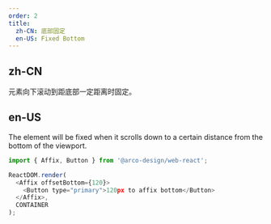 ```yaml
---
order: 2
title:
  zh-CN: 底部固定
  en-US: Fixed Bottom
---
```


## zh-CN

元素向下滚动到距底部一定距离时固定。

## en-US

The element will be fixed when it scrolls down to a certain distance from the bottom of the viewport.

```js
import { Affix, Button } from '@arco-design/web-react';

ReactDOM.render(
  <Affix offsetBottom={120}>
    <Button type="primary">120px to affix bottom</Button>
  </Affix>,
  CONTAINER
);
```
